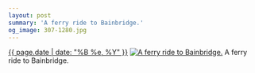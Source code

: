 ```yaml
---
layout: post
summary: 'A ferry ride to Bainbridge.'
og_image: 307-1280.jpg
---
```


<p>
  <time><a href="/307">{{ page.date | date: "%B %e, %Y" }}</a></time>
  <a href="/307"><img src="{{ site.assets_url }}/307-640.jpg" srcset="{{ site.assets_url }}/307-1280.jpg 1280w, {{ site.assets_url }}/307-960.jpg 960w, {{ site.assets_url }}/307-640.jpg 640w, {{ site.assets_url }}/307-320.jpg 320w" sizes="(min-width: 700px) 50vw, calc(100vw - 2rem)" alt="A ferry ride to Bainbridge." /></a>
  <span>A ferry ride to Bainbridge.</span>
</p>
